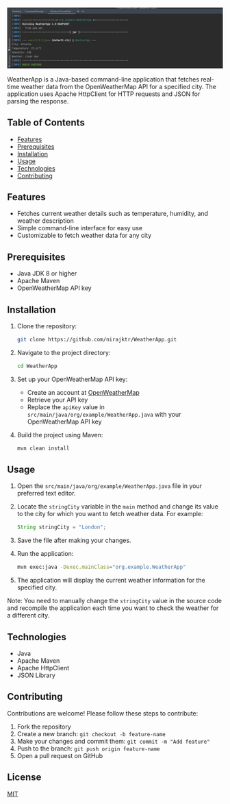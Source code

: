 ![WeatherApp](./public/IMG_4419.PNG)

WeatherApp is a Java-based command-line application that fetches real-time weather data from the OpenWeatherMap API for a specified city. The application uses Apache HttpClient for HTTP requests and JSON for parsing the response.

## Table of Contents
- [Features](#features)
- [Prerequisites](#prerequisites)
- [Installation](#installation)
- [Usage](#usage)
- [Technologies](#technologies)
- [Contributing](#contributing)

## Features
- Fetches current weather details such as temperature, humidity, and weather description
- Simple command-line interface for easy use
- Customizable to fetch weather data for any city

## Prerequisites
- Java JDK 8 or higher
- Apache Maven
- OpenWeatherMap API key

## Installation

1. Clone the repository:
   ```bash
   git clone https://github.com/nirajktr/WeatherApp.git
   ```

2. Navigate to the project directory:
   ```bash
   cd WeatherApp
   ```

3. Set up your OpenWeatherMap API key:
   - Create an account at [OpenWeatherMap](https://openweathermap.org/)
   - Retrieve your API key
   - Replace the `apiKey` value in `src/main/java/org/example/WeatherApp.java` with your OpenWeatherMap API key

4. Build the project using Maven:
   ```bash
   mvn clean install
   ```

## Usage

1. Open the `src/main/java/org/example/WeatherApp.java` file in your preferred text editor.

2. Locate the `stringCity` variable in the `main` method and change its value to the city for which you want to fetch weather data. For example:
   ```java
   String stringCity = "London";
   ```

3. Save the file after making your changes.

4. Run the application:
   ```bash
   mvn exec:java -Dexec.mainClass="org.example.WeatherApp"
   ```

5. The application will display the current weather information for the specified city.

Note: You need to manually change the `stringCity` value in the source code and recompile the application each time you want to check the weather for a different city.

## Technologies
- Java
- Apache Maven
- Apache HttpClient
- JSON Library

## Contributing

Contributions are welcome! Please follow these steps to contribute:

1. Fork the repository
2. Create a new branch: `git checkout -b feature-name`
3. Make your changes and commit them: `git commit -m "Add feature"`
4. Push to the branch: `git push origin feature-name`
5. Open a pull request on GitHub

## License

[MIT](https://choosealicense.com/licenses/mit/)
